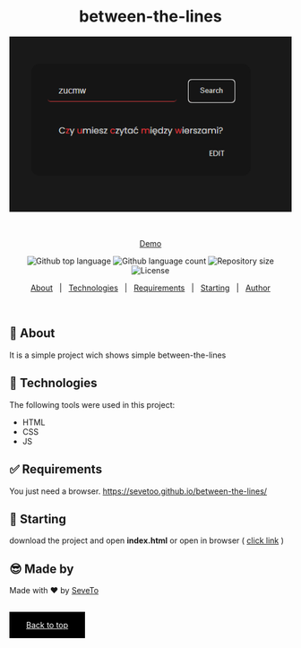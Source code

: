 <div align="center" id="top"> 
  
<h1 align="center">between-the-lines</h1>
  <a target="_blank" href="https://sevetoo.github.io/between-the-lines/">
  <img src="./preview.png" alt="between-the-lines" />
  </a>

&#xa0;

<a target="_blank" href="https://sevetoo.github.io/between-the-lines/">Demo</a>

</div>

<p align="center">
  <img alt="Github top language" src="https://img.shields.io/github/languages/top/SeveToo/between-the-lines?color=56BEB8">

  <img alt="Github language count" src="https://img.shields.io/github/languages/count/SeveToo/between-the-lines?color=56BEB8">

  <img alt="Repository size" src="https://img.shields.io/github/repo-size/SeveToo/between-the-lines?color=56BEB8">

  <img alt="License" src="https://img.shields.io/github/license/SeveToo/between-the-lines?color=56BEB8">
</p>

<p align="center">
  <a href="#dart-about">About</a> &#xa0; | &#xa0; 
  <!-- <a href="#sparkles-features">Features</a> &#xa0; | &#xa0; -->
  <a href="#rocket-technologies">Technologies</a> &#xa0; | &#xa0;
  <a href="#white_check_mark-requirements">Requirements</a> &#xa0; | &#xa0;
  <a href="#checkered_flag-starting">Starting</a> &#xa0; | &#xa0;
  <a href="https://github.com/SeveToo" target="_blank">Author</a>
</p>

<br>

## :dart: About

<!-- Make some description to me -->

It is a simple project wich shows simple between-the-lines

<!-- ## :sparkles: Features
:heavy_check_mark: You can set interval between rounds \
:heavy_check_mark: You see how many correct and wrong answers you get\ -->

## :rocket: Technologies

The following tools were used in this project:

- HTML
- CSS
- JS

## :white_check_mark: Requirements

You just need a browser.
https://sevetoo.github.io/between-the-lines/

## :checkered_flag: Starting

download the project and open **index.html**
or open in browser ( <a href="https://sevetoo.github.io/between-the-lines/" >click link</a> )

## 😎 Made by

Made with ❤ by <a href="https://github.com/SeveToo" target="_blank">SeveTo</a>

&#xa0;

<a href="#top" style="color: #fff; background: black; padding: 15px 30px">Back to top</a>
